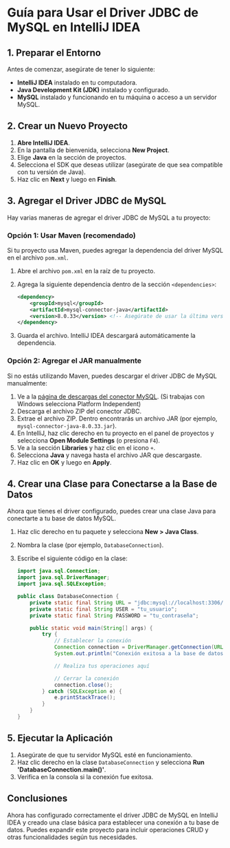# Guía para Usar el Driver JDBC de MySQL en IntelliJ IDEA

## 1. Preparar el Entorno

Antes de comenzar, asegúrate de tener lo siguiente:

- **IntelliJ IDEA** instalado en tu computadora.
- **Java Development Kit (JDK)** instalado y configurado.
- **MySQL** instalado y funcionando en tu máquina o acceso a un servidor MySQL.

## 2. Crear un Nuevo Proyecto

1. **Abre IntelliJ IDEA**.
2. En la pantalla de bienvenida, selecciona **New Project**.
3. Elige **Java** en la sección de proyectos.
4. Selecciona el SDK que deseas utilizar (asegúrate de que sea compatible con tu versión de Java).
5. Haz clic en **Next** y luego en **Finish**.

## 3. Agregar el Driver JDBC de MySQL

Hay varias maneras de agregar el driver JDBC de MySQL a tu proyecto:

### Opción 1: Usar Maven (recomendado)

Si tu proyecto usa Maven, puedes agregar la dependencia del driver MySQL en el archivo `pom.xml`.

1. Abre el archivo `pom.xml` en la raíz de tu proyecto.
2. Agrega la siguiente dependencia dentro de la sección `<dependencies>`:

    ```xml
    <dependency>
        <groupId>mysql</groupId>
        <artifactId>mysql-connector-java</artifactId>
        <version>8.0.33</version> <!-- Asegúrate de usar la última versión -->
    </dependency>
    ```

3. Guarda el archivo. IntelliJ IDEA descargará automáticamente la dependencia.

### Opción 2: Agregar el JAR manualmente

Si no estás utilizando Maven, puedes descargar el driver JDBC de MySQL manualmente:

1. Ve a la [página de descargas del conector MySQL](https://dev.mysql.com/downloads/connector/j/). (Si trabajas con Windows selecciona Platform Independent)
2. Descarga el archivo ZIP del conector JDBC.
3. Extrae el archivo ZIP. Dentro encontrarás un archivo JAR (por ejemplo, `mysql-connector-java-8.0.33.jar`).
4. En IntelliJ, haz clic derecho en tu proyecto en el panel de proyectos y selecciona **Open Module Settings** (o presiona `F4`).
5. Ve a la sección **Libraries** y haz clic en el icono `+`.
6. Selecciona **Java** y navega hasta el archivo JAR que descargaste.
7. Haz clic en **OK** y luego en **Apply**.

## 4. Crear una Clase para Conectarse a la Base de Datos

Ahora que tienes el driver configurado, puedes crear una clase Java para conectarte a tu base de datos MySQL.

1. Haz clic derecho en tu paquete y selecciona **New > Java Class**.
2. Nombra la clase (por ejemplo, `DatabaseConnection`).
3. Escribe el siguiente código en la clase:

    ```java
    import java.sql.Connection;
    import java.sql.DriverManager;
    import java.sql.SQLException;

    public class DatabaseConnection {
        private static final String URL = "jdbc:mysql://localhost:3306/nombre_de_tu_base_de_datos";
        private static final String USER = "tu_usuario";
        private static final String PASSWORD = "tu_contraseña";

        public static void main(String[] args) {
            try {
                // Establecer la conexión
                Connection connection = DriverManager.getConnection(URL, USER, PASSWORD);
                System.out.println("Conexión exitosa a la base de datos.");

                // Realiza tus operaciones aquí

                // Cerrar la conexión
                connection.close();
            } catch (SQLException e) {
                e.printStackTrace();
            }
        }
    }
    ```

## 5. Ejecutar la Aplicación

1. Asegúrate de que tu servidor MySQL esté en funcionamiento.
2. Haz clic derecho en la clase `DatabaseConnection` y selecciona **Run 'DatabaseConnection.main()'**.
3. Verifica en la consola si la conexión fue exitosa.

## Conclusiones

Ahora has configurado correctamente el driver JDBC de MySQL en IntelliJ IDEA y creado una clase básica para establecer una conexión a tu base de datos. Puedes expandir este proyecto para incluir operaciones CRUD y otras funcionalidades según tus necesidades.
